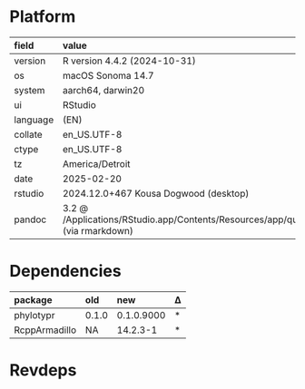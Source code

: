 # Platform

|field    |value                                                                                            |
|:--------|:------------------------------------------------------------------------------------------------|
|version  |R version 4.4.2 (2024-10-31)                                                                     |
|os       |macOS Sonoma 14.7                                                                                |
|system   |aarch64, darwin20                                                                                |
|ui       |RStudio                                                                                          |
|language |(EN)                                                                                             |
|collate  |en_US.UTF-8                                                                                      |
|ctype    |en_US.UTF-8                                                                                      |
|tz       |America/Detroit                                                                                  |
|date     |2025-02-20                                                                                       |
|rstudio  |2024.12.0+467 Kousa Dogwood (desktop)                                                            |
|pandoc   |3.2 @ /Applications/RStudio.app/Contents/Resources/app/quarto/bin/tools/aarch64/ (via rmarkdown) |

# Dependencies

|package       |old   |new        |Δ  |
|:-------------|:-----|:----------|:--|
|phylotypr     |0.1.0 |0.1.0.9000 |*  |
|RcppArmadillo |NA    |14.2.3-1   |*  |

# Revdeps
